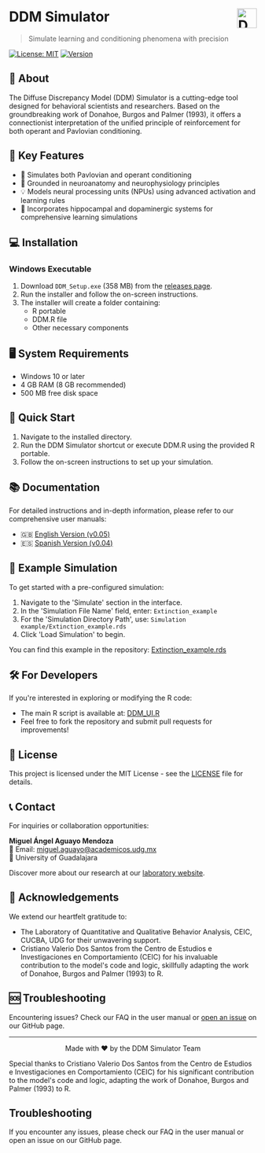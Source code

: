 # DDM Simulator <img src="images/icon.ico" alt="DDM Simulator Logo" width="40" align="right"/>

> Simulate learning and conditioning phenomena with precision

[![License: MIT](https://img.shields.io/badge/License-MIT-yellow.svg)](https://opensource.org/licenses/MIT)
[![Version](https://img.shields.io/badge/version-0.05-blue.svg)](https://github.com/your-repo/DDM-UI)

## 🌟 About

The Diffuse Discrepancy Model (DDM) Simulator is a cutting-edge tool designed for behavioral scientists and researchers. Based on the groundbreaking work of Donahoe, Burgos and Palmer (1993), it offers a connectionist interpretation of the unified principle of reinforcement for both operant and Pavlovian conditioning.

## 🚀 Key Features

- 🧠 Simulates both Pavlovian and operant conditioning
- 🔬 Grounded in neuroanatomy and neurophysiology principles
- 💡 Models neural processing units (NPUs) using advanced activation and learning rules
- 🔄 Incorporates hippocampal and dopaminergic systems for comprehensive learning simulations

## 💻 Installation

### Windows Executable

1. Download `DDM_Setup.exe` (358 MB) from the [releases page](https://github.com/your-repo/DDM-UI/releases).
2. Run the installer and follow the on-screen instructions.
3. The installer will create a folder containing:
   - R portable
   - DDM.R file
   - Other necessary components

## 🖥️ System Requirements

- Windows 10 or later
- 4 GB RAM (8 GB recommended)
- 500 MB free disk space

## 🏁 Quick Start

1. Navigate to the installed directory.
2. Run the DDM Simulator shortcut or execute DDM.R using the provided R portable.
3. Follow the on-screen instructions to set up your simulation.

## 📚 Documentation

For detailed instructions and in-depth information, please refer to our comprehensive user manuals:

- 🇬🇧 [English Version (v0.05)](https://drive.google.com/file/d/1_g1aYD9k8oR31n-Mi2L1dPRHYOjSSriN/view?usp=sharing)
- 🇪🇸 [Spanish Version (v0.04)](https://drive.google.com/file/d/1gy456KA_bwoXmhocAvuYWLrurgJ-OUnx/view?usp=sharing)

## 🧪 Example Simulation

To get started with a pre-configured simulation:

1. Navigate to the 'Simulate' section in the interface.
2. In the 'Simulation File Name' field, enter: `Extinction_example`
3. For the 'Simulation Directory Path', use: `Simulation example/Extinction_example.rds`
4. Click 'Load Simulation' to begin.

You can find this example in the repository: [Extinction_example.rds](Simulation%20example/Extinction_example.rds)

## 🛠️ For Developers

If you're interested in exploring or modifying the R code:

- The main R script is available at: [DDM_UI.R](R/DDM_UI.R)
- Feel free to fork the repository and submit pull requests for improvements!

## 📄 License

This project is licensed under the MIT License - see the [LICENSE](LICENSE) file for details.

## 📞 Contact

For inquiries or collaboration opportunities:

**Miguel Ángel Aguayo Mendoza**  
📧 Email: miguel.aguayo@academicos.udg.mx  
🏫 University of Guadalajara

Discover more about our research at our [laboratory website](http://www.ceic.cucba.udg.mx/Investigacion/laboratorios?id=13).

## 🙏 Acknowledgements

We extend our heartfelt gratitude to:

- The Laboratory of Quantitative and Qualitative Behavior Analysis, CEIC, CUCBA, UDG for their unwavering support.
- Cristiano Valerio Dos Santos from the Centro de Estudios e Investigaciones en Comportamiento (CEIC) for his invaluable contribution to the model's code and logic, skillfully adapting the work of Donahoe, Burgos and Palmer (1993) to R.

## 🆘 Troubleshooting

Encountering issues? Check our FAQ in the user manual or [open an issue](https://github.com/your-repo/DDM-UI/issues) on our GitHub page.

---

<p align="center">
  Made with ❤️ by the DDM Simulator Team
</p>
Special thanks to Cristiano Valerio Dos Santos from the Centro de Estudios e Investigaciones en Comportamiento (CEIC) for his significant contribution to the model's code and logic, adapting the work of Donahoe, Burgos and Palmer (1993) to R.

## Troubleshooting

If you encounter any issues, please check our FAQ in the user manual or open an issue on our GitHub page.
